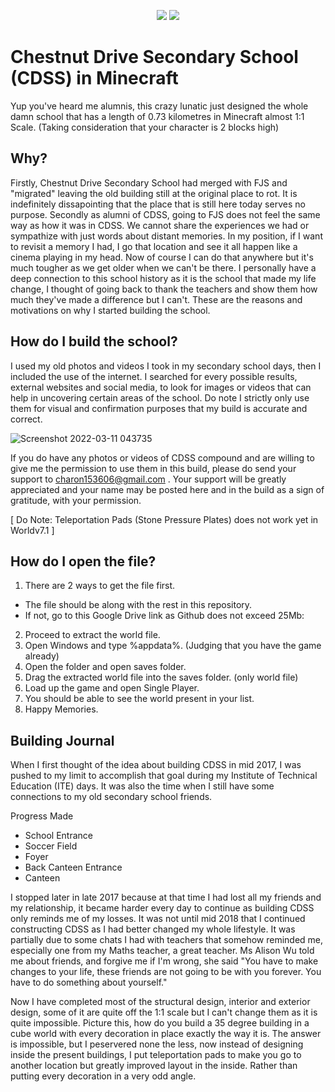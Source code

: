   <p align="center">
  <img src="https://scontent.fsin9-2.fna.fbcdn.net/v/t1.18169-9/1623292_1450443151907269_5515624249546802743_n.png?_nc_cat=103&ccb=1-5&_nc_sid=09cbfe&_nc_ohc=wEbtQfUuMe4AX9pre8t&_nc_ht=scontent.fsin9-2.fna&oh=00_AT_XtjyAFpowAFMelFAxJ75jtbS-Q58cd2NaAHKNR1F4hA&oe=624E764E" />
  
  <img src="https://scontent.fsin9-2.fna.fbcdn.net/v/t31.18172-8/10499492_1450183508599900_8232573160863887219_o.jpg?_nc_cat=106&ccb=1-5&_nc_sid=e3f864&_nc_ohc=4mIJ2u4JhfgAX_JHxRz&_nc_ht=scontent.fsin9-2.fna&oh=00_AT8sdEX3JFKibIQafSNPoAGUnjVSUYHa_BaY8zcsEsLiZw&oe=6250155F" />

# Chestnut Drive Secondary School (CDSS) in Minecraft
Yup you've heard me alumnis, this crazy lunatic just designed the whole damn school that has a length of 0.73 kilometres in Minecraft almost 1:1 Scale. (Taking consideration that your character is 2 blocks high)

## Why?
  Firstly, Chestnut Drive Secondary School had merged with FJS and "migrated" leaving the old building still at the original place to rot. It is indefinitely dissapointing that the place that is still here today serves no purpose. Secondly as alumni of CDSS, going to FJS does not feel the same way as how it was in CDSS. We cannot share the experiences we had or sympathize with just words about distant memories. In my position, if I want to revisit a memory I had, I go that location and see it all happen like a cinema playing in my head. Now of course I can do that anywhere but it's much tougher as we get older when we can't be there. I personally have a deep connection to this school history as it is the school that made my life change, I thought of going back to thank the teachers and show them how much they've made a difference but I can't. These are the reasons and motivations on why I started building the school.
  
## How do I build the school?

  I used my old photos and videos I took in my secondary school days, then I included the use of the internet. I searched for every possible results, external websites and social media, to look for images or videos that can help in uncovering certain areas of the school. Do note I strictly only use them for visual and confirmation purposes that my build is accurate and correct.
  
  ![Screenshot 2022-03-11 043735](https://user-images.githubusercontent.com/91014375/157750388-ec611fad-f1e7-418e-9d7f-afb4fe40f7e3.jpg)
  
  If you do have any photos or videos of CDSS compound and are willing to give me the permission to use them in this build, please do send your support to charon153606@gmail.com . Your support will be greatly appreciated and your name may be posted here and in the build as a sign of gratitude, with your permission.
  
  [ Do Note: Teleportation Pads (Stone Pressure Plates) does not work yet in Worldv7.1 ]
  
## How do I open the file?
  1. There are 2 ways to get the file first.
  * The file should be along with the rest in this repository.
  * If not, go to this Google Drive link as Github does not exceed 25Mb: 
  
  2. Proceed to extract the world file.
  3. Open Windows and type %appdata%. (Judging that you have the game already)
  4. Open the folder and open saves folder.
  5. Drag the extracted world file into the saves folder. (only world file)
  6. Load up the game and open Single Player.
  7. You should be able to see the world present in your list.
  8. Happy Memories.
  
## Building Journal
  When I first thought of the idea about building CDSS in mid 2017, I was pushed to my limit to accomplish that goal during my Institute of Technical Education (ITE) days. It was also the time when I still have some connections to my old secondary school friends.
  
  Progress Made
  * School Entrance
  * Soccer Field
  * Foyer
  * Back Canteen Entrance
  * Canteen
  
  I stopped later in late 2017 because at that time I had lost all my friends and my relationship, it became harder every day to continue as building CDSS only reminds me of my losses. It was not until mid 2018 that I continued constructing CDSS as I had better changed my whole lifestyle. It was partially due to some chats I had with teachers that somehow reminded me, especially one from my Maths teacher, a great teacher. Ms Alison Wu told me about friends, and forgive me if I'm wrong, she said "You have to make changes to your life, these friends are not going to be with you forever. You have to do something about yourself."
  
  Now I have completed most of the structural design, interior and exterior design, some of it are quite off the 1:1 scale but I can't change them as it is quite impossible. Picture this, how do you build a 35 degree building in a cube world with every decoration in place exactly the way it is. The answer is impossible, but I peservered none the less, now instead of designing inside the present buildings, I put teleportation pads to make you go to another location but greatly improved layout in the inside. Rather than putting every decoration in a very odd angle.
